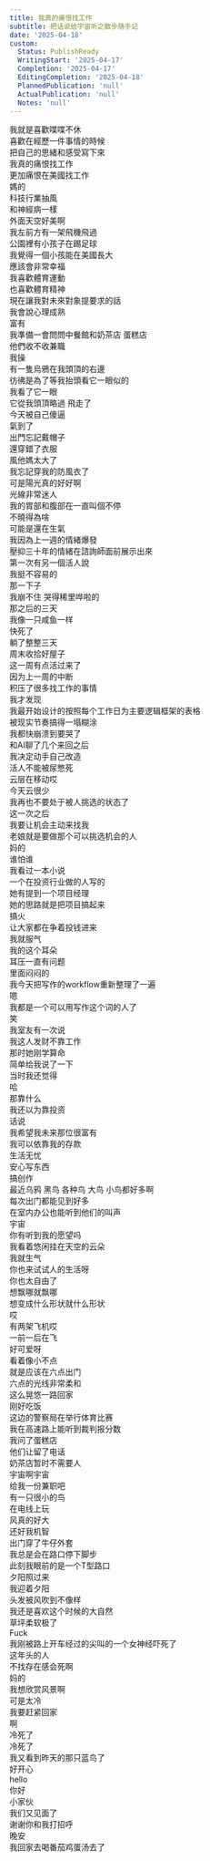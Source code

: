```yaml
---
title: 我真的痛恨找工作
subtitle: 把话说给宇宙听之散步随手记
date: '2025-04-18'
custom:
  Status: PublishReady
  WritingStart: '2025-04-17'
  Completion: '2025-04-17'
  EditingCompletion: '2025-04-18'
  PlannedPublication: 'null'
  ActualPublication: 'null'
  Notes: 'null'
---    
```

我就是喜歡喋喋不休    
喜歡在經歷一件事情的時候  
把自己的思緒和感受寫下來    
我真的痛恨找工作  
更加痛恨在美國找工作    
媽的  
科技行業抽風  
和神經病一樣    
外面天空好美啊  
我左前方有一架飛機飛過    
公園裡有小孩子在踢足球    
我覺得一個小孩能在美國長大  
應該會非常幸福    
我喜歡體育運動  
也喜歡體育精神    
現在讓我對未來對象提要求的話  
我會說心理成熟  
富有    
我準備一會問問中餐館和奶茶店 蛋糕店  
他們收不收兼職    
我操  
有一隻烏鴉在我頭頂的右邊  
彷彿是為了等我抬頭看它一眼似的  
我看了它一眼  
它從我頭頂略過 飛走了    
今天被自己傻逼  
氣到了  
出門忘記戴帽子  
還穿錯了衣服    
風他媽太大了  
我忘記穿我的防風衣了  
可是陽光真的好好啊  
光線非常迷人    
我的胃部和腹部在一直叫個不停  
不曉得為啥  
可能是還在生氣    
我因為上一週的情緒爆發  
壓抑三十年的情緒在諮詢師面前展示出來  
第一次有另一個活人說  
我挺不容易的  
那一下子  
我崩不住 哭得稀里哗啦的    
那之后的三天  
我像一只咸鱼一样  
快死了  
躺了整整三天    
周末收拾好屋子  
这一周有点活过来了    
因为上一周的中断  
积压了很多找工作的事情    
我才发现  
我最开始设计的按照每个工作日为主要逻辑框架的表格  
被现实节奏搞得一塌糊涂  
我都快崩溃到要哭了    
和AI聊了几个来回之后  
我决定动手自己改造    
活人不能被尿憋死    
云层在移动哎  
今天云很少    
我再也不要处于被人挑选的状态了  
这一次之后  
我要让机会主动来找我  
老娘就是要做那个可以挑选机会的人  
妈的  
谁怕谁    
我看过一本小说  
一个在投资行业做的人写的  
她有提到一个项目经理  
她的思路就是把项目搞起来  
搞火  
让大家都在争着投钱进来    
我就服气  
我的这个耳朵  
耳压一直有问题  
里面闷闷的    
我今天把写作的workflow重新整理了一遍  
嗯  
我都是一个可以用写作这个词的人了  
笑    
我室友有一次说  
我这人发财不靠工作  
那时她刚学算命  
简单给我说了一下  
当时我还觉得  
哈  
那靠什么  
我还以为靠投资    
话说  
我希望我未来那位很富有  
我可以依靠我的存款  
生活无忧  
安心写东西  
搞创作    
最近乌鸦 黑鸟 各种鸟 大鸟 小鸟都好多啊  
每次出门都能见到好多  
在室内办公也能听到他们的叫声    
宇宙  
你有听到我的愿望吗    
我看着悠闲挂在天空的云朵  
我就生气  
你也来试试人的生活呀  
你也太自由了  
想飘哪就飘哪  
想变成什么形状就什么形状    
哎  
有两架飞机哎  
一前一后在飞  
好可爱呀  
看着像小不点    
就是应该在六点出门  
六点的光线非常柔和  
这么晃悠一路回家  
刚好吃饭    
这边的警察局在举行体育比赛  
我在高速路上能听到裁判报分数    
我问了蛋糕店  
他们让留了电话  
奶茶店暂时不需要人    
宇宙啊宇宙  
给我一份兼职吧    
有一只很小的鸟  
在电线上玩    
风真的好大  
还好我机智  
出门穿了牛仔外套    
我总是会在路口停下脚步  
此刻我眼前的是一个T型路口  
夕阳照过来  
我迎着夕阳  
头发被风吹到不像样  
我还是喜欢这个时候的大自然  
草坪柔软极了    
Fuck  
我刚被路上开车经过的尖叫的一个女神经吓死了  
这年头的人  
不找存在感会死啊  
妈的    
我想欣赏风景啊  
可是太冷  
我要赶紧回家    
啊  
冷死了  
冷死了    
我又看到昨天的那只蓝鸟了  
好开心  
hello  
你好  
小家伙  
我们又见面了  
谢谢你和我打招呼    
晚安  
我回家去喝番茄鸡蛋汤去了    

